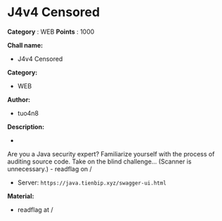 # J4v4 Censored

**Category** : WEB
**Points** : 1000

**Chall name:**
* J4v4 Censored
   
**Category:**
* WEB

**Author:**
* tuo4n8

**Description:**
* 
Are you a Java security expert? Familiarize yourself with the process of auditing source code. Take on the blind challenge... (Scanner is unnecessary.) - readflag on /

* Server: `https://java.tienbip.xyz/swagger-ui.html`

**Material:**
* readflag at /



